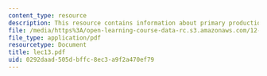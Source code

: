 ```yaml
---
content_type: resource
description: This resource contains information about primary production.
file: /media/https%3A/open-learning-course-data-rc.s3.amazonaws.com/12-742-marine-chemistry-fall-2006/0292daad505dbffc8ec3a9f2a470ef79_lec13.pdf
file_type: application/pdf
resourcetype: Document
title: lec13.pdf
uid: 0292daad-505d-bffc-8ec3-a9f2a470ef79
---
```

